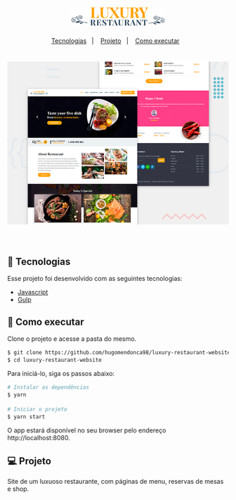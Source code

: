 <h1 align="center">
    <img alt="LuxuryRestaurant" src=".github/logo.png" />
</h1>

<p align="center">
  <a href="#-tecnologias">Tecnologias</a>&nbsp;&nbsp;&nbsp;|&nbsp;&nbsp;&nbsp;
  <a href="#-projeto">Projeto</a>&nbsp;&nbsp;&nbsp;|&nbsp;&nbsp;&nbsp;
  <a href="#-como-executar">Como executar</a>&nbsp;&nbsp;&nbsp;
</p>

<h1 align="center">
    <img alt="LuxuryRestaurant" src=".github/desktop.png" />
</h1>

<br>

## 🧪 Tecnologias

Esse projeto foi desenvolvido com as seguintes tecnologias:

- [Javascript](https://github.com/airbnb/javascript)
- [Gulp](https://github.com/gulpjs/gulp)

## 🚀 Como executar

Clone o projeto e acesse a pasta do mesmo.

```bash
$ git clone https://github.com/hugomendonca98/luxury-restaurant-website.git
$ cd luxury-restaurant-website
```

Para iniciá-lo, siga os passos abaixo:
```bash
# Instalar as dependências
$ yarn

# Iniciar o projeto
$ yarn start
```
O app estará disponível no seu browser pelo endereço http://localhost:8080.

## 💻 Projeto

Site de um luxuoso restaurante, com páginas de menu, reservas de mesas e shop.
